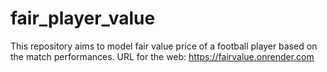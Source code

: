 # fair_player_value
This repository aims to model fair value price of a football player based on the match performances.
URL for the web: https://fairvalue.onrender.com

